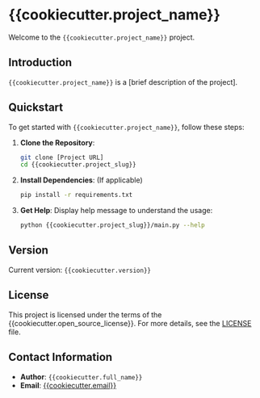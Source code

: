 # {{cookiecutter.project_name}}

Welcome to the `{{cookiecutter.project_name}}` project.

## Introduction
`{{cookiecutter.project_name}}` is a [brief description of the project].

## Quickstart
To get started with `{{cookiecutter.project_name}}`, follow these steps:

1. **Clone the Repository**:
    ```sh
    git clone [Project URL]
    cd {{cookiecutter.project_slug}}
    ```

2. **Install Dependencies**: (If applicable)
    ```sh
    pip install -r requirements.txt
    ```

3. **Get Help**: Display help message to understand the usage:
    ```sh
    python {{cookiecutter.project_slug}}/main.py --help
    ```

## Version
Current version: `{{cookiecutter.version}}`

## License
This project is licensed under the terms of the {{cookiecutter.open_source_license}}. For more details, see the [LICENSE](LICENSE) file.

## Contact Information

- **Author**: `{{cookiecutter.full_name}}`
- **Email**: [{{cookiecutter.email}}](mailto:{{cookiecutter.email}})
